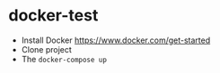 # docker-test

- Install Docker https://www.docker.com/get-started
- Clone project
- The `docker-compose up`

